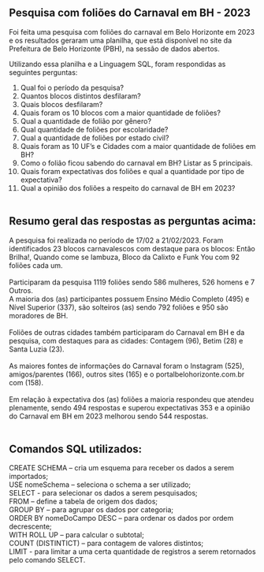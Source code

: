 ## Pesquisa com foliões do Carnaval em BH - 2023

Foi feita uma pesquisa com foliões do carnaval em Belo Horizonte  em 2023 e os resultados geraram uma planilha, que está disponível no site da Prefeitura de Belo Horizonte (PBH), na sessão de dados abertos.<br>

Utilizando essa planilha e a Linguagem SQL, foram respondidas as seguintes perguntas:
1.	Qual foi o período da pesquisa?
2.	Quantos blocos distintos desfilaram? 
3.	Quais blocos desfilaram? 
4.	Quais foram os 10 blocos com a maior quantidade de foliões?
5.	Qual a quantidade de folião por gênero?
6.	Qual quantidade de foliões por escolaridade?
7.	Qual a quantidade de foliões por estado civil?
8.	Quais foram as 10 UF’s e Cidades com a maior quantidade de foliões em BH?
9.	Como o folião ficou sabendo do carnaval em BH? Listar as 5 principais.
10.	Quais foram expectativas dos foliões e qual a quantidade por tipo de expectativa?
11.	Qual a opinião dos foliões a respeito do carnaval de BH em 2023?
<br><br>

## Resumo geral das respostas as perguntas acima:

A pesquisa foi realizada no período de 17/02 a 21/02/2023.
Foram identificados 23 blocos carnavalescos com destaque para os blocos: Então Brilha!,  Quando come se lambuza, Bloco da Calixto e Funk You com 92 foliões cada um. <br><br>
Participaram da pesquisa 1119 foliões sendo 586 mulheres, 526 homens e 7 Outros. <br>
A maioria dos (as) participantes possuem Ensino Médio Completo (495) e Nível Superior (337), são solteiros (as) sendo 792 foliões e 950 são moradores de BH. <br><br>
Foliões de outras cidades também participaram do Carnaval em BH e da pesquisa, com destaques para as cidades: Contagem (96), Betim (28) e Santa Luzia (23).<br><br>
As maiores fontes de informações do Carnaval foram o Instagram (525), amigos/parentes (166), outros sites (165) e o portalbelohorizonte.com.br  com (158).<br><br>
Em relação à expectativa dos (as) foliões a maioria respondeu que atendeu plenamente, sendo 494 respostas e superou expectativas 353 e a opinião do Carnaval em BH em 2023 melhorou sendo 544 respostas.
<br><br>
## Comandos SQL utilizados:
CREATE SCHEMA – cria um esquema para receber os dados a serem importados; <br>
USE nomeSchema – seleciona o schema a ser utilizado; <br>
SELECT -  para selecionar os dados a serem pesquisados; <br>
FROM – define a tabela de origem dos dados; <br>
GROUP BY – para agrupar os dados por categoria; <br>
ORDER BY nomeDoCampo  DESC – para ordenar os dados por ordem decrescente; <br>
WITH ROLL UP – para calcular o subtotal; <br>
COUNT (DISTINTICT) – para contagem de valores distintos; <br>
LIMIT -  para limitar a uma certa quantidade de registros a serem retornados pelo comando SELECT. <br>
